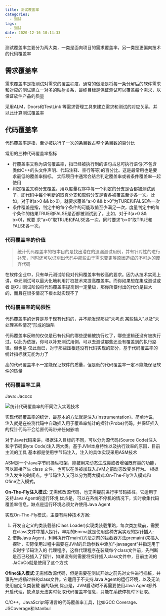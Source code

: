 ```yaml
---
title: 测试覆盖率
categories:
  - 测试
tags:
  - 测试
date: 2020-12-16 10:14:33
---
```


测试覆盖率主要分为两大类，一类是面向项目的需求覆盖率，另一类是更偏向技术的代码覆盖率

## 需求覆盖率

需求覆盖率是指测试对需求的覆盖程度，通常的做法是将每一条分解后的软件需求和对应的测试建立一对多的映射关系，最终目标是保证测试可以覆盖每个需求，以保证软件产品的质量

采用ALM，Doors和TestLink 等需求管理工具来建立需求和测试的对应关系，并以此计算测试覆盖率

## 代码覆盖率

代码覆盖率是指，至少被执行了一次的条目数占整个条目数的百分比

常用的三种代码覆盖率指标

- 行覆盖率又称为语句覆盖率，指已经被执行到的语句占总可执行语句(不包含类似C++的头文件声明、代码注释、空行等等)的百分比。这是最常用也是要求最低的覆盖率指标。 实际项目中通常会结合判定覆盖率或者条件覆盖率一起使用
- 判定覆盖又称分支覆盖，用以度量程序中每一个判定的分支是否都被测试到了，即代码中每个判断的取真分支和取假分支是否各被覆盖至少各一次。比如，对于if(a>0 && b>0)，就要求覆盖“a>0 && b>0”为TURE和FALSE各一次
- 条件覆盖是指，判定中的每个条件的可能取值至少满足一次，度量判定中的每个条件的结果TRUE和FALSE是否都被测试到了。比如，对于if(a>0 && b>0)，就要 求“a>0”取TRUE和FALSE各一次，同时要求“b>0”取TRUE和FALSE各一次。
<!--more-->

### 代码覆盖率的价值

> 统计代码覆盖率的根本目的是找出潜在的遗漏测试用例，并有针对性的进行补充，同时还可以识别出代码中那些由于需求变更等原因造成的不可达的废弃代码

在软件企业中，只有单元测试阶段对代码覆盖率有较高的要求。因为从技术实现上讲，单元测试可以最大化地利用打桩技术来提高覆盖率。而你如果想在集成测试或者 是GUI测试阶段将代码覆盖率提高到一定量级，那你所要付出的代价是巨大的，而且在很多情况下根本就实现不了

### 代码覆盖率的局限性

代码覆盖率的计算是基于现有代码的，并不能发现那些“未考虑 某些输入”以及“未处理某些情况”形成的缺陷

代码覆盖率反映的仅仅是已有代码的哪些逻辑被执行过了，哪些逻辑还没有被执行过。以此为依据，你可以补充测试用例，可以去测试那些还没有覆盖到的执行路径。但也是 仅此而已，对于那些压根还没有代码实现的部分，基于代码覆盖率的统计指标就无能为力了

高的代码覆盖率不一定能保证软件的质量，但是低的代码覆盖率一定不能能保证软件的质量

### 代码覆盖率工具

Java: Jacoco

![统计代码覆盖率的不同注入实现技术](https://s3.ax1x.com/2020/12/16/rQbvjO.png)

实现代码覆盖率的统计，最基本的方法就是注入(Instrumentation)。简单地说，注入就是在被测代码中自动插入用于覆盖率统计的探针(Probe)代码，并保证插入的探针代码不会给原代码带来任何影响

对于Java代码来讲，根据注入目标的不同，可以分为源代码(Source Code)注入和字节码(Byte Code)注入两大类。基于JVM本身特性以及执行效率的原因，目前主流的工具 基本都是使用字节码注入，注入的具体实现采用ASM技术

ASM是一个Java字节码操纵框架，能被用来动态生成类或者增强既有类的功能，可以直接产生 class 文件，也可以在类被加载入JVM之前动态改变类行为。 根据注入发生的时间点，字节码注入又可以分为两大模式:On-The-Fly注入模式和Ofine注入模式。

**On-The-Fly注入模式**: 无需修改源代码，也无需提前进行字节码插桩。它适用于支持Java Agent的运行环境,优点是，可以在系统不停机的情况下，实时收集代码覆盖率信息。缺点是运行环境必须允许使用Java Agent

实现On-The-Fly模式，主要有两种技术方案:

1. 开发自定义的类装载器(Class Loader)实现类装载策略，每次类加载前，需要在class文件中插入探针，早期的Emma就是使用这种方案实现的探针插入;
2. 借助Java Agent，利用执行在main()方法之前的拦截器方法premain()来插入探针，实际使用过程中需要在JVM的启动参数中添加“-javaagent”并指定用于实时字节码注入的
代理程序，这样代理程序在装载每个class文件前，先判断是否已经插入了探针，如果没有则需要将探针插入class文件中，目前主流的JaCoCo就是使用了这个方式

**Ofine注入模式**:无需修改源代码，但是需要在测试开始之前先对文件进行插桩，并事先生成插过桩的class文件。它适用于不支持Java Agent的运行环境，以及无法使用自定义类装载 器的场景,优点是，JVM启动时不再需要使用Java Agent额外开启代理，缺点是无法实时获取代码覆盖率信息，只能在系统停机时下获取。

C/C++，JavaScript等语言的代码覆盖率工具，比如GCC Coverage、JSCoverage和Istanbul
